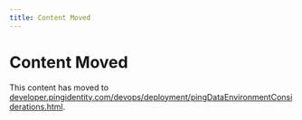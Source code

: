 ```yaml
---
title: Content Moved
---
```

# Content Moved

This content has moved to [developer.pingidentity.com/devops/deployment/pingDataEnvironmentConsiderations.html](https://developer.pingidentity.com/devops/deployment/pingDataEnvironmentConsiderations.html).
